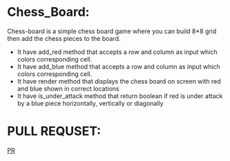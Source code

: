 # **Chess_Board:**
Chess-board is a simple chess board game where you can build 8*8 grid then add the chess pieces to the board. 

+ It have add_red method that accepts a row and column as input which colors corresponding cell.
+ It have add_blue method that accepts a row and column as input which colors corresponding cell.
+ It have render method that displays the chess board on screen with red and blue shown in correct locations
+ It have is_under_attack method that return boolean if red is under attack by a blue piece horizontally, vertically or diagonally


# PULL REQUSET:
[PR ]()

